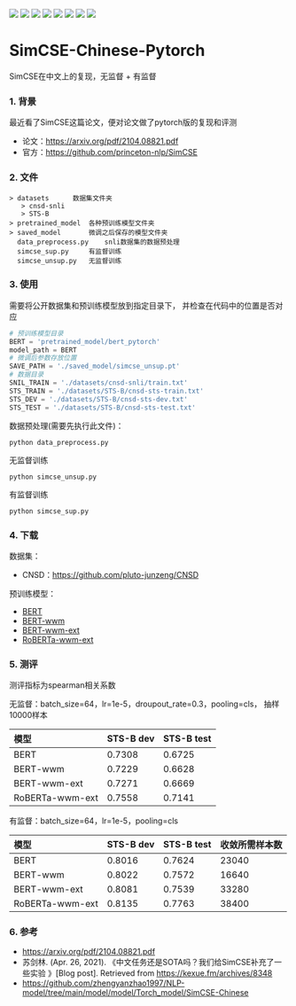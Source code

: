 ![](https://img.shields.io/badge/license-MIT-blue.svg) 
![](https://img.shields.io/badge/Python-3.6.12-blue.svg)
![](https://img.shields.io/badge/torch-1.7.0-brightgreen.svg)
![](https://img.shields.io/badge/transformers-4.4.1-brightgreen.svg)
![](https://img.shields.io/badge/scikitlearn-0.24.0-brightgreen.svg)
![](https://img.shields.io/badge/tqdm-4.49.0-brightgreen.svg)
![](https://img.shields.io/badge/jsonlines-2.0.0-brightgreen.svg)
![](https://img.shields.io/badge/loguru-0.5.3-brightgreen.svg)



# SimCSE-Chinese-Pytorch

SimCSE在中文上的复现，无监督 + 有监督

### 1. 背景

最近看了SimCSE这篇论文，便对论文做了pytorch版的复现和评测

- 论文：https://arxiv.org/pdf/2104.08821.pdf
- 官方：https://github.com/princeton-nlp/SimCSE

### 2. 文件

```shell
> datasets		数据集文件夹
   > cnsd-snli
   > STS-B
> pretrained_model	各种预训练模型文件夹
> saved_model		微调之后保存的模型文件夹
  data_preprocess.py	snli数据集的数据预处理
  simcse_sup.py		有监督训练
  simcse_unsup.py	无监督训练
```

### 3. 使用

需要将公开数据集和预训练模型放到指定目录下， 并检查在代码中的位置是否对应

```python
# 预训练模型目录
BERT = 'pretrained_model/bert_pytorch'
model_path = BERT 
# 微调后参数存放位置
SAVE_PATH = './saved_model/simcse_unsup.pt'
# 数据目录
SNIL_TRAIN = './datasets/cnsd-snli/train.txt'
STS_TRAIN = './datasets/STS-B/cnsd-sts-train.txt'
STS_DEV = './datasets/STS-B/cnsd-sts-dev.txt'
STS_TEST = './datasets/STS-B/cnsd-sts-test.txt'
```

数据预处理(需要先执行此文件)：

```shell
python data_preprocess.py
```

无监督训练

```shell
python simcse_unsup.py
```

有监督训练

```shell
python simcse_sup.py
```

### 4. 下载

数据集：

- CNSD：https://github.com/pluto-junzeng/CNSD

预训练模型：

- [BERT](https://s3.amazonaws.com/models.huggingface.co/bert/bert-base-chinese.tar.gz)
- [BERT-wwm](https://drive.google.com/file/d/1AQitrjbvCWc51SYiLN-cJq4e0WiNN4KY/view)
- [BERT-wwm-ext](https://drive.google.com/file/d/1iNeYFhCBJWeUsIlnW_2K6SMwXkM4gLb_/view)
- [RoBERTa-wwm-ext](https://drive.google.com/file/d/1eHM3l4fMo6DsQYGmey7UZGiTmQquHw25/view)

### 5. 测评

测评指标为spearman相关系数

无监督：batch_size=64，lr=1e-5，droupout_rate=0.3，pooling=cls， 抽样10000样本

| 模型            | STS-B dev | STS-B test |
| :-------------- | --------- | ---------- |
| BERT            | 0.7308    | 0.6725     |
| BERT-wwm        | 0.7229    | 0.6628     |
| BERT-wwm-ext    | 0.7271    | 0.6669     |
| RoBERTa-wwm-ext | 0.7558    | 0.7141     |



有监督：batch_size=64，lr=1e-5，pooling=cls

| 模型            | STS-B dev | STS-B test | 收敛所需样本数 |
| :-------------- | --------- | ---------- | -------------- |
| BERT            | 0.8016    | 0.7624     | 23040          |
| BERT-wwm        | 0.8022    | 0.7572     | 16640          |
| BERT-wwm-ext    | 0.8081    | 0.7539     | 33280          |
| RoBERTa-wwm-ext | 0.8135    | 0.7763     | 38400          |

### 6. 参考

- https://arxiv.org/pdf/2104.08821.pdf
- 苏剑林. (Apr. 26, 2021). 《中文任务还是SOTA吗？我们给SimCSE补充了一些实验 》[Blog post]. Retrieved from https://kexue.fm/archives/8348
- https://github.com/zhengyanzhao1997/NLP-model/tree/main/model/model/Torch_model/SimCSE-Chinese









